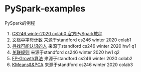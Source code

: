 # PySpark-examples
PySpark的例程 

1. [CS246 winter2020 colab0 官方PySpark教程](https://colab.research.google.com/drive/1gc6u6hItUKY9uJt6GXHaneSYCMaGcxp1)
2. [文档中字母计数](count_letters.py)
来源于standford cs246 winter 2020 colab1
3. [寻找可能认识的人](people_you_might_know.py)
来源于standford cs246 winter 2020 hw1 q1
4. [关联规则](association_rules.py)
来源于standford cs246 winter 2020 hw1 q2 
5. [FP-Growth算法](fp_growth.py)
来源于standford cs246 winter 2020 colab2
6. [KMeans&&PCA](CS246_Colab_3.ipynb)
来源于standford cs246 winter 2020 colab3